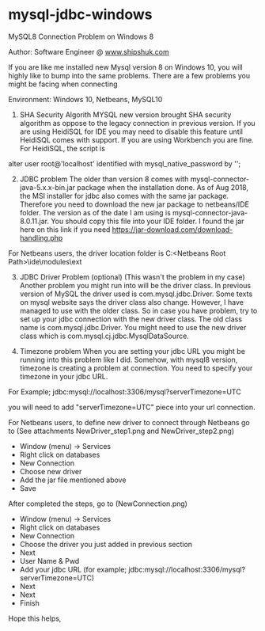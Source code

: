 # mysql-jdbc-windows

MySQL8 Connection Problem on Windows 8

Author: Software Engineer @ www.shipshuk.com

If you are like me installed new Mysql version 8 on Windows 10, you will highly like to bump into the same problems. 
There are a few problems you might be facing when connecting 

Environment: Windows 10, Netbeans, MySQL10

1. SHA Security Algorith
MYSQL new version brought SHA security algorithm as oppose to the legacy connection in previous version. If you are using HeidiSQL for IDE 
you may need to disable this feature until HeidiSQL comes with support. If you are using Workbench you are fine. For HeidiSQL, the script is 

alter user root@'localhost' identified with mysql_native_password by '<your password>';

2. JDBC problem
The older than version 8 comes with mysql-connector-java-5.x.x-bin.jar package when the installation done. As of Aug 2018, the MSI installer for 
jdbc also comes with the same jar package. Therefore you need to download the new jar package to netbeans/IDE folder. The version as of the date 
I am using is mysql-connector-java-8.0.11.jar. You should copy this file into your IDE folder. I found the jar here on this link if you need
https://jar-download.com/download-handling.php

For Netbeans users, the driver location folder is C:\<Netbeans Root Path>\ide\modules\ext

3. JDBC Driver Problem (optional) (This wasn't the problem in my case)
Another problem you might run into will be the driver class. In previous version of MySQL the driver used is com.mysql.jdbc.Driver. Some texts on
mysql website says the driver class also change. However, I have managed to use with the older class. 
So in case you have problem, try to set up your jdbc connection with the new driver class. The old class name is com.mysql.jdbc.Driver. 
You might need to use the new driver class which is com.mysql.cj.jdbc.MysqlDataSource.

4. Timezone problem
When you are setting your jdbc URL you might be running into this problem like I did. Somehow, with mysql8 version, timezone is creating a problem
at connection. You need to specify your timezone in your jdbc URL. 

For Example;
jdbc:mysql://localhost:3306/mysql?serverTimezone=UTC

you will need to add "serverTimezone=UTC" piece into your url connection.

For Netbeans users, to define new driver to connect through Netbeans go to (See attachments NewDriver_step1.png and NewDriver_step2.png)
- Window (menu) -> Services 
- Right click on databases
- New Connection
- Choose new driver
- Add the jar file mentioned above
- Save

After completed the steps, go to (NewConnection.png)
- Window (menu) -> Services 
- Right click on databases
- New Connection
- Choose the driver you just added in previous section
- Next
- User Name & Pwd
- Add your jdbc URL (for example; jdbc:mysql://localhost:3306/mysql?serverTimezone=UTC)
- Next
- Next
- Finish

Hope this helps,


